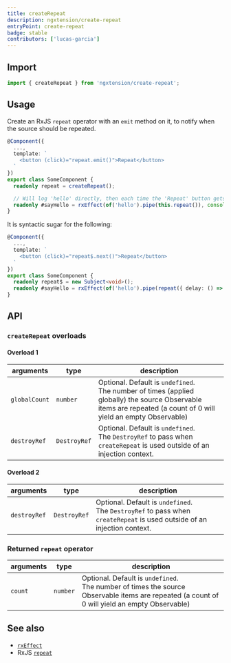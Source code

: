 ```yaml
---
title: createRepeat
description: ngxtension/create-repeat
entryPoint: create-repeat
badge: stable
contributors: ['lucas-garcia']
---
```


## Import

```ts
import { createRepeat } from 'ngxtension/create-repeat';
```

## Usage

Create an RxJS `repeat` operator with an `emit` method on it, to notify when the source should be repeated.

```ts
@Component({
  ...,
  template: `
    <button (click)="repeat.emit()">Repeat</button>
  `
})
export class SomeComponent {
  readonly repeat = createRepeat();

  // Will log 'hello' directly, then each time the 'Repeat' button gets clicked
  readonly #sayHello = rxEffect(of('hello').pipe(this.repeat()), console.log);
}
```

It is syntactic sugar for the following:

```ts
@Component({
  ...,
  template: `
    <button (click)="repeat$.next()">Repeat</button>
  `
})
export class SomeComponent {
  readonly repeat$ = new Subject<void>();
  readonly #sayHello = rxEffect(of('hello').pipe(repeat({ delay: () => repeat$ }), console.log);
}
```

## API

### `createRepeat` overloads

#### Overload 1

| arguments     | type         | description                                                                                                                                                        |
| ------------- | ------------ | ------------------------------------------------------------------------------------------------------------------------------------------------------------------ |
| `globalCount` | `number`     | Optional. Default is `undefined`.<br>The number of times (applied globally) the source Observable items are repeated (a count of 0 will yield an empty Observable) |
| `destroyRef`  | `DestroyRef` | Optional. Default is `undefined`.<br>The `DestroyRef` to pass when `createRepeat` is used outside of an injection context.                                         |

#### Overload 2

| arguments    | type         | description                                                                                                                |
| ------------ | ------------ | -------------------------------------------------------------------------------------------------------------------------- |
| `destroyRef` | `DestroyRef` | Optional. Default is `undefined`.<br>The `DestroyRef` to pass when `createRepeat` is used outside of an injection context. |

### Returned `repeat` operator

| arguments | type     | description                                                                                                                                     |
| --------- | -------- | ----------------------------------------------------------------------------------------------------------------------------------------------- |
| `count`   | `number` | Optional. Default is `undefined`.<br>The number of times the source Observable items are repeated (a count of 0 will yield an empty Observable) |

## See also

- [`rxEffect`](https://ngxtension.netlify.app/utilities/operators/rx-effect)
- RxJS [`repeat`](https://rxjs.dev/api/index/function/repeat)
